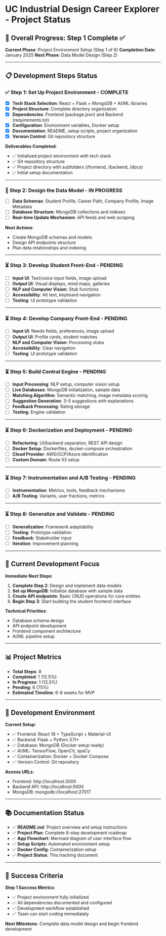 # UC Industrial Design Career Explorer - Project Status

## 🎯 Overall Progress: Step 1 Complete ✅

**Current Phase**: Project Environment Setup (Step 1 of 8)
**Completion Date**: January 2025
**Next Phase**: Data Model Design (Step 2)

---

## 📋 Development Steps Status

### ✅ Step 1: Set Up Project Environment - COMPLETE
- [x] **Tech Stack Selection**: React + Flask + MongoDB + AI/ML libraries
- [x] **Project Structure**: Complete directory organization
- [x] **Dependencies**: Frontend (package.json) and Backend (requirements.txt)
- [x] **Configuration**: Environment variables, Docker setup
- [x] **Documentation**: README, setup scripts, project organization
- [x] **Version Control**: Git repository structure

**Deliverables Completed**:
- ✅ Initialized project environment with tech stack
- ✅ Git repository structure
- ✅ Project directory with subfolders (/frontend, /backend, /docs)
- ✅ Initial setup documentation

---

### 🔄 Step 2: Design the Data Model - IN PROGRESS
- [ ] **Data Schemas**: Student Profile, Career Path, Company Profile, Image Metadata
- [ ] **Database Structure**: MongoDB collections and indexes
- [ ] **Real-time Update Mechanism**: API feeds and web scraping

**Next Actions**:
- Create MongoDB schemas and models
- Design API endpoints structure
- Plan data relationships and indexing

---

### ⏳ Step 3: Develop Student Front-End - PENDING
- [ ] **Input UI**: Text/voice input fields, image upload
- [ ] **Output UI**: Visual displays, mind maps, galleries
- [ ] **NLP and Computer Vision**: Stub functions
- [ ] **Accessibility**: Alt text, keyboard navigation
- [ ] **Testing**: UI prototype validation

---

### ⏳ Step 4: Develop Company Front-End - PENDING
- [ ] **Input UI**: Needs fields, preferences, image upload
- [ ] **Output UI**: Profile cards, student matches
- [ ] **NLP and Computer Vision**: Processing stubs
- [ ] **Accessibility**: Clear navigation
- [ ] **Testing**: UI prototype validation

---

### ⏳ Step 5: Build Central Engine - PENDING
- [ ] **Input Processing**: NLP setup, computer vision setup
- [ ] **Live Databases**: MongoDB initialization, sample data
- [ ] **Matching Algorithm**: Semantic matching, image metadata scoring
- [ ] **Suggestion Generation**: 3-5 suggestions with explanations
- [ ] **Feedback Processing**: Rating storage
- [ ] **Testing**: Engine validation

---

### ⏳ Step 6: Dockerization and Deployment - PENDING
- [ ] **Refactoring**: UI/backend separation, REST API design
- [ ] **Docker Setup**: Dockerfiles, docker-compose orchestration
- [ ] **Cloud Provider**: AWS/GCP/Azure identification
- [ ] **Custom Domain**: Route 53 setup

---

### ⏳ Step 7: Instrumentation and A/B Testing - PENDING
- [ ] **Instrumentation**: Metrics, tools, feedback mechanisms
- [ ] **A/B Testing**: Variants, user fractions, metrics

---

### ⏳ Step 8: Generalize and Validate - PENDING
- [ ] **Generalization**: Framework adaptability
- [ ] **Testing**: Prototype validation
- [ ] **Feedback**: Stakeholder input
- [ ] **Iteration**: Improvement planning

---

## 🚀 Current Development Focus

**Immediate Next Steps**:
1. **Complete Step 2**: Design and implement data models
2. **Set up MongoDB**: Initialize database with sample data
3. **Create API endpoints**: Basic CRUD operations for core entities
4. **Begin Step 3**: Start building the student frontend interface

**Technical Priorities**:
- Database schema design
- API endpoint development
- Frontend component architecture
- AI/ML pipeline setup

---

## 📊 Project Metrics

- **Total Steps**: 8
- **Completed**: 1 (12.5%)
- **In Progress**: 1 (12.5%)
- **Pending**: 6 (75%)
- **Estimated Timeline**: 6-8 weeks for MVP

---

## 🔧 Development Environment

**Current Setup**:
- ✅ Frontend: React 18 + TypeScript + Material-UI
- ✅ Backend: Flask + Python 3.11+
- ✅ Database: MongoDB (Docker setup ready)
- ✅ AI/ML: TensorFlow, OpenCV, spaCy
- ✅ Containerization: Docker + Docker Compose
- ✅ Version Control: Git repository

**Access URLs**:
- Frontend: http://localhost:3000
- Backend API: http://localhost:5000
- MongoDB: mongodb://localhost:27017

---

## 📚 Documentation Status

- ✅ **README.md**: Project overview and setup instructions
- ✅ **Project Plan**: Complete 8-step development roadmap
- ✅ **App Flowchart**: Mermaid diagram of user interface flow
- ✅ **Setup Scripts**: Automated environment setup
- ✅ **Docker Config**: Containerization setup
- ✅ **Project Status**: This tracking document

---

## 🎉 Success Criteria

**Step 1 Success Metrics**:
- ✅ Project environment fully initialized
- ✅ All dependencies documented and configured
- ✅ Development workflow established
- ✅ Team can start coding immediately

**Next Milestone**: Complete data model design and begin frontend development
